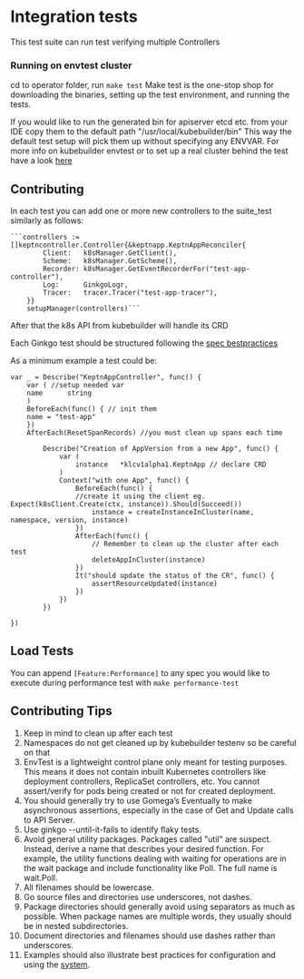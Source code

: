 # Integration tests
This test suite can run test verifying multiple Controllers

### Running on envtest cluster

cd to operator folder, run 
```make test```
Make test is the one-stop shop for downloading the binaries, setting up the test environment, and running the tests.

If you would like to run the generated bin for apiserver etcd etc. from your IDE copy them to the default path "/usr/local/kubebuilder/bin"
This way the default test setup will pick them up without specifying any ENVVAR.
For more info on kubebuilder envtest or to set up a real cluster behind the test have a look [here](https://book.kubebuilder.io/reference/envtest.html)

## Contributing

In each test you can add one or more new controllers to the suite_test similarly as follows:

	```controllers := []keptncontroller.Controller{&keptnapp.KeptnAppReconciler{
			Client:   k8sManager.GetClient(),
			Scheme:   k8sManager.GetScheme(),
			Recorder: k8sManager.GetEventRecorderFor("test-app-controller"),
			Log:      GinkgoLogr,
			Tracer:   tracer.Tracer("test-app-tracer"),
		}}
		setupManager(controllers)```
	
After that the k8s API from kubebuilder will handle its CRD 

Each Ginkgo test should be structured following the [spec bestpractices](https://onsi.github.io/ginkgo/#writing-specs)

As a minimum example a test could be:
```
var _ = Describe("KeptnAppController", func() {
    var ( //setup needed var
    name      string
    )
    BeforeEach(func() { // init them
    name = "test-app"
    })
    AfterEach(ResetSpanRecords) //you must clean up spans each time 
    
        Describe("Creation of AppVersion from a new App", func() {
            var (
                instance   *klcv1alpha1.KeptnApp // declare CRD
            )
            Context("with one App", func() {
                BeforeEach(func() {  
                //create it using the client eg. Expect(k8sClient.Create(ctx, instance)).Should(Succeed())
                    instance = createInstanceInCluster(name, namespace, version, instance)
                })
                AfterEach(func() {
                    // Remember to clean up the cluster after each test
                    deleteAppInCluster(instance)
                })
                It("should update the status of the CR", func() {
                    assertResourceUpdated(instance)
                })
            })
        })

})
```

## Load Tests 

You can append ```[Feature:Performance]``` to any spec you would like to execute during performance test with ```make performance-test```


## Contributing Tips

1. Keep in mind to clean up after each test
2. Namespaces do not get cleaned up by kubebuilder testenv so be careful on that
3. EnvTest is a lightweight control plane only meant for testing purposes. This means it does not contain inbuilt Kubernetes controllers like deployment controllers, ReplicaSet controllers, etc. You cannot assert/verify for pods being created or not for created deployment. 
4. You should generally try to use Gomega’s Eventually to make asynchronous assertions, especially in the case of Get and Update calls to API Server.
5. Use ginkgo --until-it-fails to identify flaky tests.
6. Avoid general utility packages. Packages called "util" are suspect. Instead, derive a name that describes your desired function. For example, the utility functions dealing with waiting for operations are in the wait package and include functionality like Poll. The full name is wait.Poll.
7. All filenames should be lowercase. 
8. Go source files and directories use underscores, not dashes.
9. Package directories should generally avoid using separators as much as possible. When package names are multiple words, they usually should be in nested subdirectories. 
10. Document directories and filenames should use dashes rather than underscores. 
11. Examples should also illustrate best practices for configuration and using the [system](https://kubernetes.io/docs/concepts/configuration/overview/).
